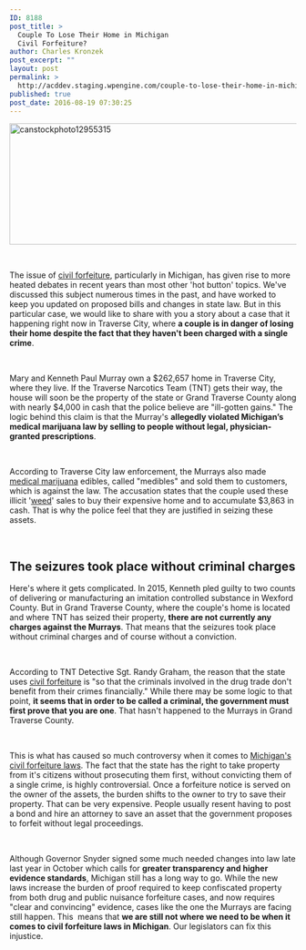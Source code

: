 ```yaml
---
ID: 8188
post_title: >
  Couple To Lose Their Home in Michigan
  Civil Forfeiture?
author: Charles Kronzek
post_excerpt: ""
layout: post
permalink: >
  http://acddev.staging.wpengine.com/couple-to-lose-their-home-in-michigan-civil-forfeiture.html
published: true
post_date: 2016-08-19 07:30:25
---
```

<a href="http://acddev.staging.wpengine.com/wp-content/uploads/2016/08/canstockphoto12955315.jpg"><img class="alignnone size-large wp-image-8191" src="http://acddev.staging.wpengine.com/wp-content/uploads/2016/08/canstockphoto12955315-1024x341.jpg" alt="canstockphoto12955315" width="640" height="213" /></a>

&nbsp;

<span style="font-weight: 400;">The issue of </span><a href="http://acddev.staging.wpengine.com/civil-asset-forfeiture-reform.html" target="_blank" rel="noopener"><span style="font-weight: 400;">civil forfeiture</span></a><span style="font-weight: 400;">, particularly in Michigan, has given rise to more heated debates in recent years than most other 'hot button' topics. We've discussed this subject numerous times in the past, and have worked to keep you updated on proposed bills and changes in state law. But in this particular case, we would like to share with you a story about a case that it happening right now in Traverse City, where </span><b>a couple is in danger of losing their home despite the fact that they haven't been charged with a single crime</b><span style="font-weight: 400;">.</span>

&nbsp;

<span style="font-weight: 400;">Mary and Kenneth Paul Murray own a $262,657 home in Traverse City, where they live. If the Traverse Narcotics Team (TNT) gets their way, the house will soon be the property of the state or Grand Traverse County along with nearly $4,000 in cash that the police believe are "ill-gotten gains." The logic behind this claim is that the Murray's </span><b>allegedly violated Michigan’s medical marijuana law by selling to people without legal, physician-granted prescriptions</b><span style="font-weight: 400;">.</span>

&nbsp;

<span style="font-weight: 400;">According to Traverse City law enforcement, the Murrays also made </span><a href="http://acddev.staging.wpengine.com/medical-marijuana.html" target="_blank" rel="noopener"><span style="font-weight: 400;">medical marijuana</span></a><span style="font-weight: 400;"> edibles, called "medibles" and sold them to customers, which is against the law. The accusation states that the couple used these illicit '</span><a href="http://acddev.staging.wpengine.com/marijuana.html" target="_blank" rel="noopener"><span style="font-weight: 400;">weed</span></a><span style="font-weight: 400;">' sales to buy their expensive home and to accumulate $3,863 in cash. That is why the police feel that they are justified in seizing these assets.</span>

&nbsp;
<h2>The seizures took place without criminal charges</h2>
<span style="font-weight: 400;">Here's where it gets complicated. In 2015, Kenneth pled guilty to two counts of delivering or manufacturing an imitation controlled substance in Wexford County. But in Grand Traverse County, where the couple's home is located and where TNT has seized their property, </span><b>there are not currently any charges against the Murrays</b><span style="font-weight: 400;">. That means that the seizures took place without criminal charges and of course without a conviction.</span>

&nbsp;

<span style="font-weight: 400;">According to TNT Detective Sgt. Randy Graham, the reason that the state uses </span><a href="http://acddev.staging.wpengine.com/michigan-civil-forfeiture-speaking-result-arrest.html" target="_blank" rel="noopener"><span style="font-weight: 400;">civil forfeiture</span></a><span style="font-weight: 400;"> is "so that the criminals involved in the drug trade don't benefit from their crimes financially." While there may be some logic to that point, </span><b>it seems that in order to be called a criminal, the government must first prove that you are one</b><span style="font-weight: 400;">. That hasn't happened to the Murrays in Grand Traverse County.</span>

&nbsp;

<span style="font-weight: 400;">This is what has caused so much controversy when it comes to </span><a href="http://acddev.staging.wpengine.com/civil-asset-forfeiture-reform-in-michigan.html" target="_blank" rel="noopener"><span style="font-weight: 400;">Michigan's civil forfeiture laws</span></a><span style="font-weight: 400;">. The fact that the state has the right to take property from it's citizens without prosecuting them first, without convicting them of a single crime, is highly controversial. Once a forfeiture notice is served on the owner of the assets, the burden shifts to the owner to try to save their property. That can be very expensive. People usually resent having to post a bond and hire an attorney to save an asset that the government proposes to forfeit without legal proceedings. </span>

&nbsp;

<span style="font-weight: 400;">Although Governor Snyder signed some much needed changes into law late last year in October which calls for </span><b>greater transparency and higher evidence standards</b><span style="font-weight: 400;">, Michigan still has a long way to go. While the new laws increase the burden of proof required to keep confiscated property from both drug and public nuisance forfeiture cases, and now requires "clear and convincing" evidence, cases like the one the Murrays are facing still happen. This  means that </span><b>we are still not where we need to be when it comes to civil forfeiture laws in Michigan</b><span style="font-weight: 400;">. Our legislators can fix this injustice. </span>
